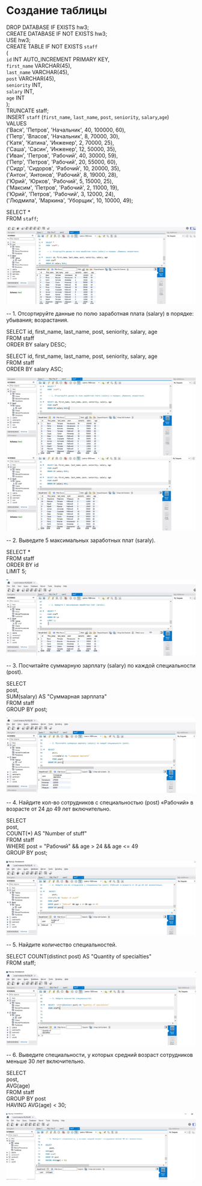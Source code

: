 
# Создание таблицы 

DROP DATABASE IF EXISTS hw3;\
CREATE DATABASE IF NOT EXISTS hw3;\
USE hw3;\
CREATE TABLE IF NOT EXISTS `staff`\
(\
	`id` INT AUTO_INCREMENT PRIMARY KEY,\
    `first_name` VARCHAR(45),\
    `last_name` VARCHAR(45),\
    `post` VARCHAR(45),\
    `seniority` INT,\
	`salary` INT,\
    `age` INT\
);\
TRUNCATE staff;\
INSERT `staff` (`first_name`, `last_name`,  `post`, `seniority`, `salary`,`age`)\
VALUES\
	 ('Вася', 'Петров', 'Начальник', 40, 100000, 60),\
	 ('Петр', 'Власов', 'Начальник', 8, 70000, 30),\
	 ('Катя', 'Катина', 'Инженер', 2, 70000, 25),\
	 ('Саша', 'Сасин', 'Инженер', 12, 50000, 35),\
	 ('Иван', 'Петров', 'Рабочий', 40, 30000, 59),\
	 ('Петр', 'Петров', 'Рабочий', 20, 55000, 60),\
	 ('Сидр', 'Сидоров', 'Рабочий', 10, 20000, 35),\
	 ('Антон', 'Антонов', 'Рабочий', 8, 19000, 28),\
	 ('Юрий', 'Юрков', 'Рабочий', 5, 15000, 25),\
	 ('Максим', 'Петров', 'Рабочий', 2, 11000, 19),\
	 ('Юрий', 'Петров', 'Рабочий', 3, 12000, 24),\
	 ('Людмила', 'Маркина', 'Уборщик', 10, 10000, 49);
     
SELECT * \
FROM `staff`;

![](0.jpg)

 -- 1. Отсортируйте данные по полю заработная плата (salary) в порядке: убывания; возрастания.
 
SELECT id, first_name, last_name, post, seniority, salary, age\
FROM staff\
ORDER BY salary DESC;

SELECT id, first_name, last_name, post, seniority, salary, age\
FROM staff\
ORDER BY salary ASC;

![](1-1.jpg) \
![](1-2.jpg)

 -- 2. Выведите 5 максимальных заработных плат (saraly).

SELECT *\
FROM staff\
ORDER BY id\
LIMIT 5;

![](2.jpg)
 
 -- 3. Посчитайте суммарную зарплату (salary) по каждой специальности (роst).
 
SELECT \
	post,\
	SUM(salary) AS "Суммарная зарплата"\
    FROM staff\
GROUP BY post;

![](3.jpg)

 -- 4. Найдите кол-во сотрудников с специальностью (post) «Рабочий» в возрасте от 24 до 49 лет включительно.
 
 SELECT\
	post,\
COUNT(*) AS "Number of stuff"\
FROM staff\
WHERE post = "Рабочий" && age > 24 && age <= 49\
GROUP BY post;

![](4.jpg)

 -- 5. Найдите количество специальностей.
 
SELECT  COUNT(distinct post) AS "Quantity of specialties"\
FROM staff;

![](5.jpg)

 -- 6. Выведите специальности, у которых средний возраст сотрудников меньше 30 лет включительно.
 
SELECT \
	post, \
AVG(age)\
FROM staff\
GROUP BY post\
HAVING AVG(age) < 30;

![](6.jpg)
 
 
 

 

